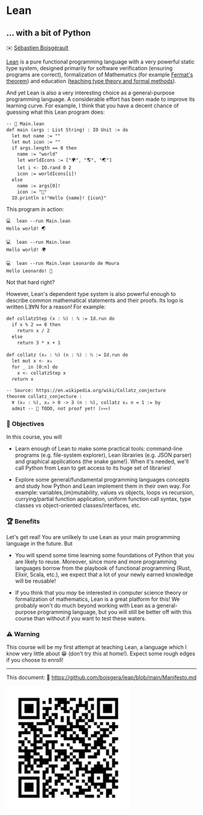 

Lean
================================================================================

... with a bit of Python
--------------------------------------------------------------------------------

✉️ [Sébastien Boisgérault](mailto://Sebastien.Boisgerault@minesparis.psl.eu)

[Lean] is a pure functional programming language with a very powerful static 
type system, designed primarily for software verification 
(ensuring programs are correct), 
formalization of Mathematics (for example [Fermat's theorem])
and education ([teaching type theory and formal methods][courses]).

[Fermat's theorem]: https://lean-lang.org/use-cases/flt/
[courses]: https://leanprover-community.github.io/teaching/courses.html

And yet Lean is also a very interesting choice as a general-purpose programming
language. A considerable effort has been made to improve its learning curve.
For example, I think that you have a decent chance of guessing what this Lean program does:

```lean
-- 📄 Main.lean
def main (args : List String) : IO Unit := do
  let mut name := ""
  let mut icon := ""
  if args.length == 0 then
    name := "world"
    let worldIcons := ["🌍", "🌎", "🌏"] 
    let i <- IO.rand 0 2
    icon := worldIcons[i]!
  else
    name := args[0]!
    icon := "👋"
  IO.println s!"Hello {name}! {icon}"
```

This program in action:

```
💻  lean --run Main.lean 
Hello world! 🌏

💻  lean --run Main.lean 
Hello world! 🌍

💻  lean --run Main.lean Leonardo de Moura
Hello Leonardo! 👋
```

Not that hard right? 

However, Lean's dependent type system is also powerful enough 
to describe common mathematical statements and their proofs. 
Its logo is written L∃∀N for a reason! For example:

```lean
def collatzStep (x : ℕ) : ℕ := Id.run do
  if x % 2 == 0 then
    return x / 2
  else
    return 3 * x + 1

def collatz (x₀ : ℕ) (n : ℕ) : ℕ := Id.run do
  let mut x <- x₀
  for _ in [0:n] do
    x <- collatzStep x
  return x
```

```lean
-- Source: https://en.wikipedia.org/wiki/Collatz_conjecture
theorem collatz_conjecture :
  ∀ (x₀ : ℕ), x₀ > 0 -> ∃ (n : ℕ), collatz x₀ n = 1 := by
  admit -- 🚧 TODO, not proof yet! (💀💀💀)
```

### 🎯 Objectives 

In this course, you will

  - Learn enough of Lean to make some practical tools: command-line programs
    (e.g. file-system explorer), Lean librairies (e.g. JSON parser) and
    graphical applications (the snake game!). When it's needed, we'll 
    call Python from Lean to get access to its huge set of libraries!

  - Explore some general/fundamental programming languages concepts 
    and study how Python and Lean implement them in their own way. 
    For example: variables,(im)mutability, values vs objects, loops vs recursion, 
    currying/partial function application, uniform function call syntax,
    type classes vs object-oriented classes/interfaces, etc.  
  
### 🏆 Benefits

Let's get real! You are unlikely to use Lean as your main programming language 
in the future. But

  - You will spend some time learning some foundations of Python 
    that you are likely to reuse. 
    Moreover, since more and more programming languages borrow
    from the playbook of functional programming
    (Rust, Elixir, Scala, etc.), we expect that a lot of your newly
    earned knowledge will be reusable!

  - If you think that you *may* be interested in computer science theory
    or formalization of mathematics, Lean is a great platform for this! 
    We probably won't do much beyond working with Lean as a general-purpose
    programming language, but you will still be better off with this
    course than without if you want to test these waters.

### ⚠️ Warning

This course will be my first attempt at teaching Lean, a language which I know
very little about 😁 (don't try this at home!). Expect some rough edges if you choose to enroll!

[Lean]: https://lean-lang.org/
[Python]: https://www.python.org/

--------------------------------------------------------------------------------

This document: 🔗 <https://github.com/boisgera/leap/blob/main/Manifesto.md>

![Leap manifesto](images/leap-manifesto.svg)
